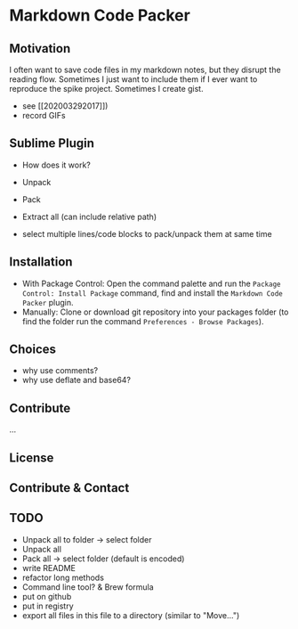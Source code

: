 # Markdown Code Packer

## Motivation

I often want to save code files in my markdown notes, but they disrupt the reading flow.
Sometimes I just want to include them if I ever want to reproduce the spike project.
Sometimes I create gist.

- see [[202003292017]])
- record GIFs

## Sublime Plugin

- How does it work?

- Unpack
- Pack
- Extract all (can include relative path)
- select multiple lines/code blocks to pack/unpack them at same time

## Installation

- With Package Control: Open the command palette and run the `Package Control: Install Package` command, find and install the `Markdown Code Packer` plugin.
- Manually: Clone or download git repository into your packages folder (to find the folder run the command `Preferences - Browse Packages`).

## Choices

- why use comments?
- why use deflate and base64?

## Contribute

...

## License

## Contribute & Contact

## TODO

- Unpack all to folder -> select folder
- Unpack all
- Pack all -> select folder (default is encoded)
- write README 
- refactor long methods
- Command line tool? & Brew formula
- put on github
- put in registry
- export all files in this file to a directory (similar to "Move...")

